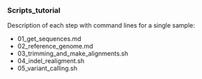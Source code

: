 ### Scripts_tutorial

Description of each step with command lines for a single sample: 
* 01_get_sequences.md
* 02_reference_genome.md
* 03_trimming_and_make_alignments.sh
* 04_indel_realigment.sh
* 05_variant_calling.sh
